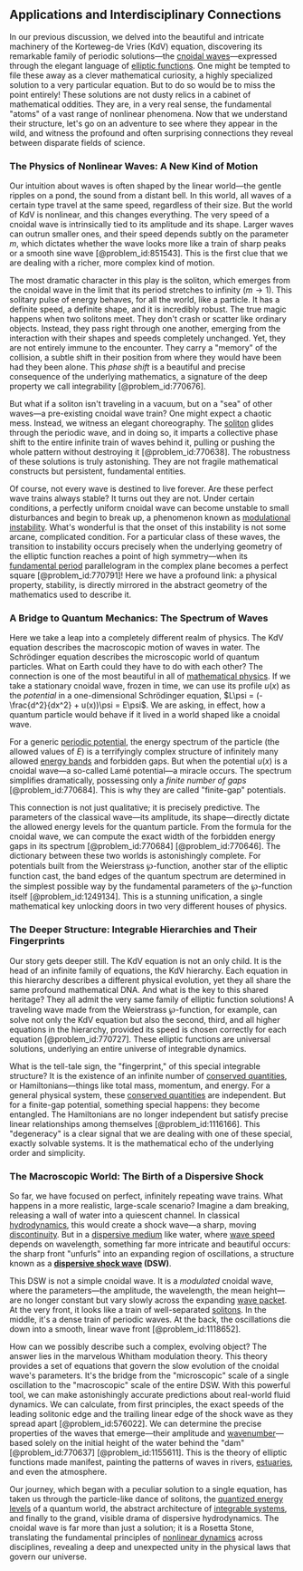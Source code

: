 ## Applications and Interdisciplinary Connections

In our previous discussion, we delved into the beautiful and intricate machinery of the Korteweg-de Vries (KdV) equation, discovering its remarkable family of periodic solutions—the [cnoidal waves](@article_id:196846)—expressed through the elegant language of [elliptic functions](@article_id:170526). One might be tempted to file these away as a clever mathematical curiosity, a highly specialized solution to a very particular equation. But to do so would be to miss the point entirely! These solutions are not dusty relics in a cabinet of mathematical oddities. They are, in a very real sense, the fundamental "atoms" of a vast range of nonlinear phenomena. Now that we understand their structure, let's go on an adventure to see where they appear in the wild, and witness the profound and often surprising connections they reveal between disparate fields of science.

### The Physics of Nonlinear Waves: A New Kind of Motion

Our intuition about waves is often shaped by the linear world—the gentle ripples on a pond, the sound from a distant bell. In this world, all waves of a certain type travel at the same speed, regardless of their size. But the world of KdV is nonlinear, and this changes everything. The very speed of a cnoidal wave is intrinsically tied to its amplitude and its shape. Larger waves can outrun smaller ones, and their speed depends subtly on the parameter $m$, which dictates whether the wave looks more like a train of sharp peaks or a smooth sine wave [@problem_id:851543]. This is the first clue that we are dealing with a richer, more complex kind of motion.

The most dramatic character in this play is the soliton, which emerges from the cnoidal wave in the limit that its period stretches to infinity ($m \to 1$). This solitary pulse of energy behaves, for all the world, like a particle. It has a definite speed, a definite shape, and it is incredibly robust. The true magic happens when two solitons meet. They don't crash or scatter like ordinary objects. Instead, they pass right through one another, emerging from the interaction with their shapes and speeds completely unchanged. Yet, they are not entirely immune to the encounter. They carry a "memory" of the collision, a subtle shift in their position from where they would have been had they been alone. This *phase shift* is a beautiful and precise consequence of the underlying mathematics, a signature of the deep property we call integrability [@problem_id:770676].

But what if a soliton isn't traveling in a vacuum, but on a "sea" of other waves—a pre-existing cnoidal wave train? One might expect a chaotic mess. Instead, we witness an elegant choreography. The [soliton](@article_id:139786) glides through the periodic wave, and in doing so, it imparts a collective phase shift to the entire infinite train of waves behind it, pulling or pushing the whole pattern without destroying it [@problem_id:770638]. The robustness of these solutions is truly astonishing. They are not fragile mathematical constructs but persistent, fundamental entities.

Of course, not every wave is destined to live forever. Are these perfect wave trains always stable? It turns out they are not. Under certain conditions, a perfectly uniform cnoidal wave can become unstable to small disturbances and begin to break up, a phenomenon known as [modulational instability](@article_id:161465). What's wonderful is that the onset of this instability is not some arcane, complicated condition. For a particular class of these waves, the transition to instability occurs precisely when the underlying geometry of the elliptic function reaches a point of high symmetry—when its [fundamental period](@article_id:267125) parallelogram in the complex plane becomes a perfect square [@problem_id:770791]! Here we have a profound link: a physical property, stability, is directly mirrored in the abstract geometry of the mathematics used to describe it.

### A Bridge to Quantum Mechanics: The Spectrum of Waves

Here we take a leap into a completely different realm of physics. The KdV equation describes the macroscopic motion of waves in water. The Schrödinger equation describes the microscopic world of quantum particles. What on Earth could they have to do with each other? The connection is one of the most beautiful in all of [mathematical physics](@article_id:264909). If we take a stationary cnoidal wave, frozen in time, we can use its profile $u(x)$ as the *potential* in a one-dimensional Schrödinger equation, $L\psi = (-\frac{d^2}{dx^2} + u(x))\psi = E\psi$. We are asking, in effect, how a quantum particle would behave if it lived in a world shaped like a cnoidal wave.

For a generic [periodic potential](@article_id:140158), the energy spectrum of the particle (the allowed values of $E$) is a terrifyingly complex structure of infinitely many allowed [energy bands](@article_id:146082) and forbidden gaps. But when the potential $u(x)$ is a cnoidal wave—a so-called Lamé potential—a miracle occurs. The spectrum simplifies dramatically, possessing only a *finite number of gaps* [@problem_id:770684]. This is why they are called "finite-gap" potentials.

This connection is not just qualitative; it is precisely predictive. The parameters of the classical wave—its amplitude, its shape—directly dictate the allowed energy levels for the quantum particle. From the formula for the cnoidal wave, we can compute the exact width of the forbidden energy gaps in its spectrum [@problem_id:770684] [@problem_id:770646]. The dictionary between these two worlds is astonishingly complete. For potentials built from the Weierstrass $\wp$-function, another star of the elliptic function cast, the band edges of the quantum spectrum are determined in the simplest possible way by the fundamental parameters of the $\wp$-function itself [@problem_id:1249134]. This is a stunning unification, a single mathematical key unlocking doors in two very different houses of physics.

### The Deeper Structure: Integrable Hierarchies and Their Fingerprints

Our story gets deeper still. The KdV equation is not an only child. It is the head of an infinite family of equations, the KdV hierarchy. Each equation in this hierarchy describes a different physical evolution, yet they all share the same profound mathematical DNA. And what is the key to this shared heritage? They all admit the very same family of elliptic function solutions! A traveling wave made from the Weierstrass $\wp$-function, for example, can solve not only the KdV equation but also the second, third, and all higher equations in the hierarchy, provided its speed is chosen correctly for each equation [@problem_id:770727]. These elliptic functions are universal solutions, underlying an entire universe of integrable dynamics.

What is the tell-tale sign, the "fingerprint," of this special integrable structure? It is the existence of an infinite number of [conserved quantities](@article_id:148009), or Hamiltonians—things like total mass, momentum, and energy. For a general physical system, these [conserved quantities](@article_id:148009) are independent. But for a finite-gap potential, something special happens: they become entangled. The Hamiltonians are no longer independent but satisfy precise linear relationships among themselves [@problem_id:1116166]. This "degeneracy" is a clear signal that we are dealing with one of these special, exactly solvable systems. It is the mathematical echo of the underlying order and simplicity.

### The Macroscopic World: The Birth of a Dispersive Shock

So far, we have focused on perfect, infinitely repeating wave trains. What happens in a more realistic, large-scale scenario? Imagine a dam breaking, releasing a wall of water into a quiescent channel. In classical [hydrodynamics](@article_id:158377), this would create a shock wave—a sharp, moving [discontinuity](@article_id:143614). But in a [dispersive medium](@article_id:180277) like water, where [wave speed](@article_id:185714) depends on wavelength, something far more intricate and beautiful occurs: the sharp front "unfurls" into an expanding region of oscillations, a structure known as a **[dispersive shock wave](@article_id:261639) (DSW)**.

This DSW is not a simple cnoidal wave. It is a *modulated* cnoidal wave, where the parameters—the amplitude, the wavelength, the mean height—are no longer constant but vary slowly across the expanding [wave packet](@article_id:143942). At the very front, it looks like a train of well-separated [solitons](@article_id:145162). In the middle, it's a dense train of periodic waves. At the back, the oscillations die down into a smooth, linear wave front [@problem_id:1118652].

How can we possibly describe such a complex, evolving object? The answer lies in the marvelous Whitham modulation theory. This theory provides a set of equations that govern the slow evolution of the cnoidal wave's parameters. It's the bridge from the "microscopic" scale of a single oscillation to the "macroscopic" scale of the entire DSW. With this powerful tool, we can make astonishingly accurate predictions about real-world fluid dynamics. We can calculate, from first principles, the exact speeds of the leading solitonic edge and the trailing linear edge of the shock wave as they spread apart [@problem_id:576022]. We can determine the precise properties of the waves that emerge—their amplitude and [wavenumber](@article_id:171958)—based solely on the initial height of the water behind the "dam" [@problem_id:770637] [@problem_id:1155611]. This is the theory of elliptic functions made manifest, painting the patterns of waves in rivers, [estuaries](@article_id:192149), and even the atmosphere.

Our journey, which began with a peculiar solution to a single equation, has taken us through the particle-like dance of solitons, the [quantized energy levels](@article_id:140417) of a quantum world, the abstract architecture of [integrable systems](@article_id:143719), and finally to the grand, visible drama of dispersive hydrodynamics. The cnoidal wave is far more than just a solution; it is a Rosetta Stone, translating the fundamental principles of [nonlinear dynamics](@article_id:140350) across disciplines, revealing a deep and unexpected unity in the physical laws that govern our universe.